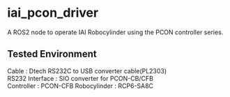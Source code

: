 # iai_pcon_driver  
A ROS2 node to operate IAI Robocylinder using the PCON controller series.  

## Tested Environment  
Cable  : Dtech RS232C to USB converter cable(PL2303)  
RS232 Interface : SIO converter for PCON-CB/CFB  
Controller : PCON-CFB
Robocylinder : RCP6-SA8C